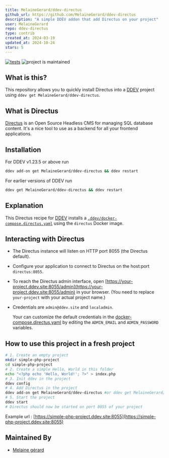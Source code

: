 ```yaml
---
title: MelaineGerard/ddev-directus
github_url: https://github.com/MelaineGerard/ddev-directus
description: "A simple DDEV addon that add Directus on your project"
user: MelaineGerard
repo: ddev-directus
type: contrib
created_at: 2024-03-19
updated_at: 2024-10-24
stars: 5
---
```


[![tests](https://github.com/MelaineGerard/ddev-directus/actions/workflows/tests.yml/badge.svg)](https://github.com/ddev/ddev-memcached/actions/workflows/tests.yml) ![project is maintained](https://img.shields.io/maintenance/yes/2024.svg)

## What is this?

This repository allows you to quickly install Directus into a [DDEV](https://ddev.readthedocs.io) project using `ddev get MelaineGerard/ddev-directus`.

## What is Directus

[Directus](https://directus.io/) is an Open Source Headless CMS for managing SQL database content. It's a nice tool to use as a backend for all your frontend applications.

## Installation

For DDEV v1.23.5 or above run

```sh
ddev add-on get MelaineGerard/ddev-directus && ddev restart
```

For earlier versions of DDEV run

```sh
ddev get MelaineGerard/ddev-directus && ddev restart
```

## Explanation

This Directus recipe for [DDEV](https://ddev.readthedocs.io) installs a [`.ddev/docker-compose.directus.yaml`](https://github.com/MelaineGerard/ddev-directus/blob/main/docker-compose.directus.yaml) using the `directus` Docker image.

## Interacting with Directus

* The Directus instance will listen on HTTP port 8055 (the Directus default).
* Configure your application to connect to Directus on the host:port `directus:8055`.
* To reach the Directus admin interface, open [https://your-project.ddev.site:8055/admin](https://your-project.ddev.site:8055/admin) in your browser. (You need to replace `your-project` with your actual project name.)
* Credentials are `admin@ddev.site` and `localadmin`.

  Your can customize the default credentials in the [docker-compose.directus.yaml](https://github.com/MelaineGerard/ddev-directus/blob/main/docker-compose.directus.yaml) by editing the `ADMIN_EMAIL` and `ADMIN_PASSWORD` variables.

## How to use this project in a fresh project

```bash
# 1. Create an empty project
mkdir simple-php-project
cd simple-php-project
# 2. Create a simple Hello, World in this folder
echo "<?php echo 'Hello, World!'; ?>" > index.php
# 3. Init ddev in the project
ddev config
# 4. Add Directus in the project
ddev add-on get MelaineGerard/ddev-directus #or ddev get MelaineGerard/ddev-directus for older versions of DDEV
# 5. Start the project
ddev start
# Directus should now be started on port 8055 of your project
```

Example url : [https://simple-php-project.ddev.site:8055](https://simple-php-project.ddev.site:8055)


## Maintained By

- [Melaine gérard](https://github.com/MelaineGerard)

